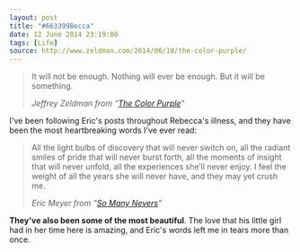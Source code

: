 ```yaml
---
layout: post
title: "#663399Becca"
date: 12 June 2014 23:19:00
tags: [Life]
source: http://www.zeldman.com/2014/06/10/the-color-purple/
---
```


> It will not be enough. Nothing will ever be enough. But it will be something.
>
> <cite>Jeffrey Zeldman from "[The Color Purple](http://www.zeldman.com/2014/06/10/the-color-purple/)"</cite>

I've been following Eric's posts throughout Rebecca's illness, and they have been the most heartbreaking words I've ever read:

> All the light bulbs of discovery that will never switch on, all the radiant smiles of pride that will never burst forth, all the moments of insight that will never unfold, all the experiences she’ll never enjoy.  I feel the weight of all the years she will never have, and they may yet crush me.
>
> <cite>Eric Meyer from "[So Many Nevers](http://meyerweb.com/eric/thoughts/2014/06/10/so-many-nevers/)"</cite>


**They've also been some of the most beautiful**. The love that his little girl had in her time here is amazing, and Eric's words left me in tears more than once.
